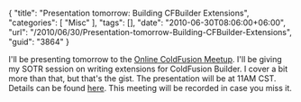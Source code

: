 {
	"title": "Presentation tomorrow: Building CFBuilder Extensions",
	"categories": [
		"Misc"
	],
	"tags": [],
	"date": "2010-06-30T08:06:00+06:00",
	"url": "/2010/06/30/Presentation-tomorrow-Building-CFBuilder-Extensions",
	"guid": "3864"
}

I'll be presenting tomorrow to the <a href="http://www.meetup.com/coldfusionmeetup/">Online ColdFusion Meetup</a>. I'll be giving my SOTR session on writing extensions for ColdFusion Builder. I cover a bit more than that, but that's the gist. The presentation will be at 11AM CST. Details can be found <a href="http://www.meetup.com/coldfusionmeetup/calendar/13947173/?a=nr1p_grp&rv=nr1p">here</a>. This meeting will be recorded in case you miss it.